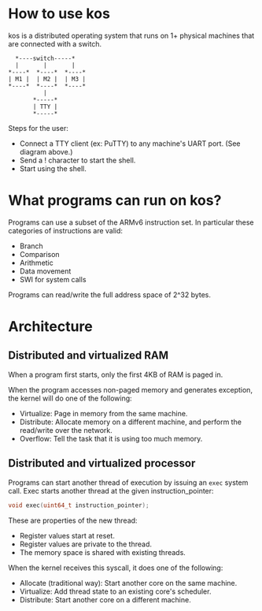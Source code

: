 # How to use kos

kos is a distributed operating system that runs on 1+ physical machines that are connected with a switch.

```
  *----switch-----*
  |       |       |
*----*  *----*  *----*
| M1 |  | M2 |  | M3 |
*----*  *----*  *----*
          |
       *-----*
       | TTY |
       *-----*
```

Steps for the user:

* Connect a TTY client (ex: PuTTY) to any machine's UART port. (See diagram above.)
* Send a ! character to start the shell.
* Start using the shell.

# What programs can run on kos?

Programs can use a subset of the ARMv6 instruction set.
In particular these categories of instructions are valid:

* Branch
* Comparison
* Arithmetic 
* Data movement
* SWI for system calls

Programs can read/write the full address space of 2^32 bytes.

# Architecture

## Distributed and virtualized RAM

When a program first starts, only the first 4KB of RAM is paged in.

When the program accesses non-paged memory and generates exception, the kernel will do one of the following:

* Virtualize: Page in memory from the same machine.
* Distribute: Allocate memory on a different machine, and perform the read/write over the network.
* Overflow: Tell the task that it is using too much memory.

## Distributed and virtualized processor

Programs can start another thread of execution by issuing an `exec` system call.
Exec starts another thread at the given instruction_pointer:

```c
void exec(uint64_t instruction_pointer);
```

These are properties of the new thread:

* Register values start at reset.
* Register values are private to the thread.
* The memory space is shared with existing threads.

When the kernel receives this syscall, it does one of the following:

* Allocate (traditional way): Start another core on the same machine.
* Virtualize: Add thread state to an existing core's scheduler.
* Distribute: Start another core on a different machine.
